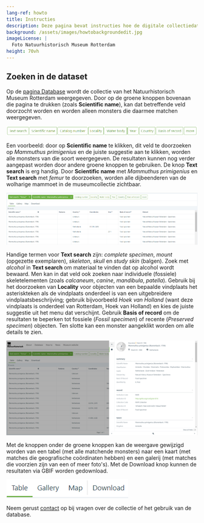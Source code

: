 ```yaml
---
lang-ref: howto
title: Instructies
description: Deze pagina bevat instructies hoe de digitale collectiedatabase van het [Natuurhistorisch Museum Rotterdam](https://www.hetnatuurhistorisch.nl/) doorzocht kan worden.
background: /assets/images/howtobackgroundedit.jpg
imageLicense: |
  Foto Natuurhistorisch Museum Rotterdam
height: 70vh
---
```


## Zoeken in de dataset
Op de [pagina Database](https://hp-nhm-rotterdam.gbif-staging.org/nl/data.html) wordt de collectie van het Natuurhistorisch Museum Rotterdam weergegeven. Door op de groene knoppen bovenaan die pagina te drukken (zoals **Scientific name**), kan dat betreffende veld doorzocht worden en worden alleen monsters die daarmee matchen weergegeven.

<img src="/assets/images/greenboxes5.jpg">

Een voorbeeld: door op **Scientific name** te klikken, dit veld te doorzoeken op _Mammuthus primigenius_ en de juiste suggestie aan te klikken, worden alle monsters van die soort weergegeven. De resultaten kunnen nog verder aangepast worden door andere groene knoppen te gebruiken. De knop **Text search** is erg handig. Door **Scientific name** met _Mammuthus primigenius_ en **Text search** met _femur_ te doorzoeken, worden alle dijbeenderen van de wolharige mammoet in de museumcollectie zichtbaar.

<img src="/assets/images/examplequery5.jpg">

Handige termen voor **Text search** zijn: _complete specimen_, _mount_ (opgezette exemplaren), _skeleton_, _skull_ en _study skin_ (balgen). Zoek met _alcohol_ in **Text search** om materiaal te vinden dat op alcohol wordt bewaard. Men kan in dat veld ook zoeken naar individuele (fossiele) skeletelementen (zoals _calcaneum_, _canine_, _mandibula_, _patella_). Gebruik bij het doorzoeken van **Locality** voor objecten van een bepaalde vindplaats het asteriskteken als de vindplaats onderdeel is van een uitgebreidere vindplaatsbeschrijving; gebruik bijvoorbeeld *Hoek van Holland* (want deze vindplaats is onderdeel van Rotterdam, Hoek van Holland) en kies de juiste suggestie uit het menu dat verschijnt. Gebruik **Basis of record** om de resultaten te beperken tot fossiele (_Fossil specimen_) of recente (_Preserved specimen_) objecten. Ten slotte kan een monster aangeklikt worden om alle details te zien.

<img src="/assets/images/detail5.jpg">

Met de knoppen onder de groene knoppen kan de weergave gewijzigd worden van een tabel (met alle matchende monsters) naar een kaart (met matches die geografische coördinaten hebben) en een galerij (met matches die voorzien zijn van een of meer foto's). Met de Download knop kunnen de resultaten via GBIF worden gedownload.

<img src="/assets/images/tablemapgallery5.jpg">

Neem gerust [contact](https://www.hetnatuurhistorisch.nl/contact/) op bij vragen over de collectie of het gebruik van de database.
